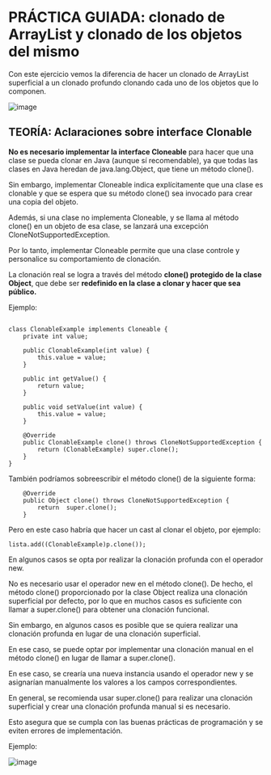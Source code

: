 # PRÁCTICA GUIADA: clonado de ArrayList y clonado de los objetos del mismo

Con este ejercicio vemos la diferencia de hacer un clonado de ArrayList superficial a un clonado profundo clonando cada uno de los objetos que lo componen.

![image](https://user-images.githubusercontent.com/91023374/217520139-4fcccc2d-ebb6-45bd-9b02-3bac8c658209.png)


## TEORÍA: Aclaraciones sobre interface Clonable

**No es necesario implementar la interface Cloneable** para hacer que una clase se pueda clonar en Java (aunque sí recomendable),  ya que todas las clases en Java heredan de java.lang.Object, que tiene un método clone(). 

Sin embargo, implementar Cloneable indica explícitamente que una clase es clonable y que se espera que su método clone() sea invocado para crear una copia del objeto.


Además, si una clase no implementa Cloneable, y se llama al método clone() en un objeto de esa clase, se lanzará una excepción CloneNotSupportedException. 

Por lo tanto, implementar Cloneable permite que una clase controle y personalice su comportamiento de clonación.


La clonación real se logra a través del método **clone() protegido de la clase Object**, que debe ser **redefinido en la clase a clonar y hacer que sea público.**

Ejemplo:

```

class ClonableExample implements Cloneable {
    private int value;

    public ClonableExample(int value) {
        this.value = value;
    }

    public int getValue() {
        return value;
    }

    public void setValue(int value) {
        this.value = value;
    }

    @Override
    public ClonableExample clone() throws CloneNotSupportedException {
        return (ClonableExample) super.clone();
    }
}

```

También podríamos sobreescribir el método clone() de la siguiente forma:

```
    @Override
    public Object clone() throws CloneNotSupportedException {
        return  super.clone();
    }
```

Pero en este caso habría que hacer un cast al clonar el objeto, por ejemplo:

```
lista.add((ClonableExample)p.clone());

```

En algunos casos se opta por realizar la clonación profunda con el operador new.

No es necesario usar el operador new en el método clone(). De hecho, el método clone() proporcionado por la clase Object realiza una clonación superficial por defecto, por lo que en muchos casos es suficiente con llamar a super.clone() para obtener una clonación funcional.

Sin embargo, en algunos casos es posible que se quiera realizar una clonación profunda en lugar de una clonación superficial.

En ese caso, se puede optar por implementar una clonación manual en el método clone() en lugar de llamar a super.clone(). 

En ese caso, se crearía una nueva instancia usando el operador new y se asignarían manualmente los valores a los campos correspondientes.

En general, se recomienda usar super.clone() para realizar una clonación superficial y crear una clonación profunda manual si es necesario. 

Esto asegura que se cumpla con las buenas prácticas de programación y se eviten errores de implementación.

Ejemplo:

![image](https://user-images.githubusercontent.com/91023374/217517996-1d82e9d8-664a-4a03-89dc-5910b8dc2cb6.png)
